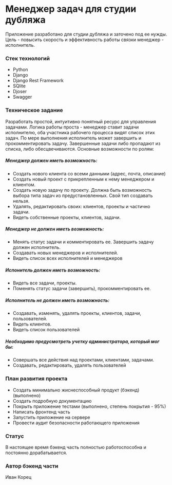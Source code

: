 # Менеджер задач для студии дубляжа

Приложение разработано для студии дубляжа и заточено под ее нужды. Цель - повысить скорость и эффективность работы связки менеджер - исполнитель.
### Стек технологий
- Python
- Django
- Django Rest Framework
- SQlite
- Djoser
- Swagger

### Техническое задание

Разработать простой, интуитивно понятный ресурс для управления задачами. Логика работы проста - менеджер ставит задачи исполнителю, оба участника рабочего процесса видят список этих задач. По мере выполнения исполнитель может завершить и прокомментировать задачу. Завершенные задачи либо пропадают из списка, либо обесцвечиваются.
Основные возможности по ролям:
##### Менеджер должен иметь возможность:
- Создать нового клиента со всеми данными (адрес, почта, описание)
- Создать новый проект с прикрепленным к нему менеджером и клиентом.
- Создать новую задачу по проекту. Должна быть возможность выбора типа задач из предустановленных. Свой тип создавать нельзя.
- Удалять, редактировать своих: клиентов, проекты и частично задачи.
- Видеть собственные проекты, клиентов, задачи.
##### Менеджер не должен иметь возможность:
- Менять статус задачи и комментировать ее. Завершить задачу должен исполнитель.
- Создавать новых менеджеров и исполнителей.
- Видеть список всех исполнителей и менеджеров
##### Испонитель должен иметь возможность:
- Видеть все задачи, проекты.
- Поменять статус задачи (завершить), прокомментировать ее.
##### Исполнитель не должен иметь возможность:
- Создавать, изменять, удалять проекты, клиентов, задачи, пользователей.
- Видеть клиентов.
- Видеть список пользователей
##### Необходимо предусмотреть учетку администратора, который мог бы:
- Совершать все действия над проектами, клиентами, задачами.
- Создавать, редактировать, удалять пользователей

### План развития проекта
- Создать минимально жиснеспособный продукт (бэкенд) (выполнено)
- Создать подробную документацию
- Покрыть приложение тестами (выполнено, степень покрытия - 95%)
- Написать фронтенд часть
- Запустить приложение на сервере
- Провести аудит безопасности работающего приложения

### Статус
В настоящее время бэкенд часть полностью работоспособна и постоянно дорабатывается.

### Автор бэкенд части

Иван Корец
